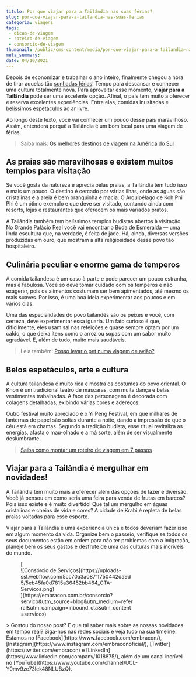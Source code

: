 ```yaml
---
titulo: Por que viajar para a Tailândia nas suas férias?
slug: por-que-viajar-para-a-tailandia-nas-suas-ferias
categoria: viagens
tags:
 - dicas-de-viagem
 - roteiro-de-viagem
 - consorcio-de-viagem
thumbnail: /public/cms-content/media/por-que-viajar-para-a-tailandia-nas-suas-ferias.jpeg
meta_summary: 
date: 04/10/2021
---
```

Depois de economizar e trabalhar o ano inteiro, finalmente chegou a hora de tirar aquelas tão [sonhadas férias](https://www.embracon.com.br/blog/top-5-destinos-de-ferias-escolha-sua-proxima-viagem-pelo-brasil)! Tempo para descansar e conhecer uma cultura totalmente nova. Para aproveitar esse momento, **viajar para a Tailândia** pode ser uma excelente opção. Afinal, o país tem muito a oferecer e reserva excelentes experiências. Entre elas, comidas inusitadas e belíssimos espetáculos ao ar livre.

Ao longo deste texto, você vai conhecer um pouco desse país maravilhoso. Assim, entenderá porquê a Tailândia é um bom local para uma viagem de férias.

> Saiba mais: [Os melhores destinos de viagem na América do Sul](https://www.embracon.com.br/blog/os-melhores-destinos-de-viagem-na-america-do-sul)

As praias são maravilhosas e existem muitos templos para visitação
------------------------------------------------------------------

Se você gosta da natureza e aprecia belas praias, a Tailândia tem tudo isso e mais um pouco. O destino é cercado por várias ilhas, onde as águas são cristalinas e a areia é bem branquinha e macia. O Arquipélago de Koh Phi Phi é um ótimo exemplo e que deve ser visitado, contando ainda com resorts, lojas e restaurantes que oferecem os mais variados pratos.

A Tailândia também tem belíssimos templos budistas abertos à visitação. No Grande Palácio Real você vai encontrar o Buda de Esmeralda — uma linda escultura que, na verdade, é feita de jade. Há, ainda, diversas versões produzidas em ouro, que mostram a alta religiosidade desse povo tão hospitaleiro.

Culinária peculiar e enorme gama de temperos
--------------------------------------------

A comida tailandesa é um caso à parte e pode parecer um pouco estranha, mas é fabulosa. Você só deve tomar cuidado com os temperos e não exagerar, pois os alimentos costumam ser bem apimentados, até mesmo os mais suaves. Por isso, é uma boa ideia experimentar aos poucos e em vários dias.

Uma das especialidades do povo tailandês são os peixes e você, com certeza, deve experimentar essa iguaria. Um fato curioso é que, dificilmente, eles usam sal nas refeições e quase sempre optam por um caldo, o que deixa itens como o arroz ou sopas com um sabor muito agradável. E, além de tudo, muito mais saudáveis.

> Leia também: [Posso levar o pet numa viagem de avião?](https://www.embracon.com.br/blog/posso-levar-o-pet-numa-viagem-de-aviao)

Belos espetáculos, arte e cultura
---------------------------------

A cultura tailandesa é muito rica e mostra os costumes do povo oriental. O Khon é um tradicional teatro de máscaras, com muita dança e belas vestimentas trabalhadas. A face das personagens é decorada com colagens detalhadas, exibindo várias cores e adereços.

Outro festival muito apreciado é o Yi Peng Festival, em que milhares de lanternas de papel são soltas durante a noite, dando a impressão de que o céu está em chamas. Segundo a tradição budista, esse ritual revitaliza as energias, afasta o mau-olhado e a má sorte, além de ser visualmente deslumbrante.

> [Saiba como montar um roteiro de viagem em 7 passos](https://www.embracon.com.br/blog/saiba-como-montar-um-roteiro-de-viagem-em-7-passos)

Viajar para a Tailândia é mergulhar em novidades!
-------------------------------------------------

A Tailândia tem muito mais a oferecer além das opções de lazer e diversão. Você já pensou em como seria uma feira para venda de frutas em barcos? Pois isso existe e é muito divertido! Que tal um mergulho em águas cristalinas e cheias de vida e cores? A cidade de Krabi é repleta de belas praias voltadas para esse esporte.

Viajar para a Tailândia é uma experiência única e todos deveriam fazer isso em algum momento da vida. Organize bem o passeio, verifique se todos os seus documentos estão em ordem para não ter problemas com a imigração, planeje bem os seus gastos e desfrute de uma das culturas mais incríveis do mundo.

<figure class="w-richtext-figure-type-image w-richtext-align-center" style="max-width:310px">[<div>![Consórcio de Serviços](https://uploads-ssl.webflow.com/5cc70a3a0871f750442da9d5/5eb45fa0d7815a36452bb464_CTA-Servicos.png)</div>](https://embracon.com.br/consorcio?servico&utm_source=blog&utm_medium=referral&utm_campaign=inbound_cta&utm_content=servicos)</figure>> Gostou do nosso post? E que tal saber mais sobre as nossas novidades em tempo real? Siga-nos nas redes sociais e veja tudo na sua timeline. Estamos no [Facebook](https://www.facebook.com/embracon/), [Instagram](https://www.instagram.com/embraconoficial/), [Twitter](https://twitter.com/embracon) e [LinkedIn](https://www.linkedin.com/company/1018875/), além de um canal incrível no [YouTube](https://www.youtube.com/channel/UCL-Y0mv9zc73Iek48NLUBzQ).
